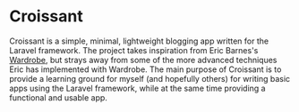 Croissant
=========

Croissant is a simple, minimal, lightweight blogging app written for the Laravel 
framework. The project takes inspiration from Eric Barnes's [Wardrobe](https://github.com/ericbarnes/wardrobe),
but strays away from some of the more advanced techniques Eric has implemented
with Wardrobe. The main purpose of Croissant is to provide a learning ground for 
myself (and hopefully others) for writing basic apps using the Laravel framework,
while at the same time providing a functional and usable app.